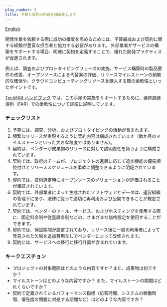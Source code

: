 ```yaml
---
play_number: 5
title: 予算と契約の内容を構造化します
---
```


[English]({{site.baseurl}}/#play5)

開発作業を依頼する際に成功の確度を高めるためには、予算編成および契約に関する経験が豊富な担当者と協力する必要があります。 外部業者がサービスの構築をサポートする場合、明確に契約を定義することで、優れた開発プラクティスが促進されます。

例えば、調査およびプロトタイピングフェーズの実施、サービス構築時の製品要件の改善、オープンソースによる代替案の評価、リリースマイルストーンの頻繁的な確保や、クラウドコンピューティングリソースを購入する際の柔軟性といったポイントです。

[TechFAR ハンドブック](https://techfarhub.cio.gov/handbook/) では、この手順の実施をサポートするために、連邦調達規則（FAR）での柔軟性について詳細に説明しています。

### チェックリスト

1. 予算には、調査、分析、およびプロトタイピングの活動が含まれます。
2. 頻繁なリリースが実現するように契約内容は構成されています（数か月のマイルストーンといった大きな粒度ではありません）。
3. 契約は、ベンダーが成果物のリリースに対して説明責任を負うように構成されています。
4. 契約では、政府のチームが、プロジェクトの進展に応じて追加機能の優先順位付けとリリーススケジュールを柔軟に調整できるように明記されています。
5. 契約では、技術選定時にオープンソースのソリューションが評価されることが保証されています。
6. 契約では、外部業者によって生成されたソフトウェアとデータは、運営組織の管理下にあり、法律に従って適切に再利用および公開できることが規定されています。
7. 契約では、ベンダーのツール、サービス、およびホスティングを使用する際に、固定料金制や従量課金制などの、さまざまな価格設定を使用することができます。
8. 契約では、保証期間が設定されており、リリース後に一般の利用者によって発見された欠陥を追加費用なしでベンダーによって改修されます。
9. 契約には、サービスへの移行と移行計画が含まれています。

### キークエスチョン

- プロジェクトの対象範囲はどのような内容ですか？また、成果物は何ですか？
- マイルストーンはどのような内容ですか？ また、マイルストーンの期間はどれくらいですか？
- 契約で定義されているパフォーマンス指標（応答時間、システムの稼働時間、優先度の問題に対処する期間など）はどのような内容ですか？

